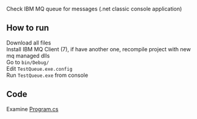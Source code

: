 Check IBM MQ queue for messages (.net classic console application)

## How to run

Download all files  
Install IBM MQ Client (7), if have another one, recompile project with new mq managed dlls  
Go to `bin/Debug/`  
Edit `TestQueue.exe.config`  
Run `TestQueue.exe` from console

## Code

Examine [Program.cs](Program.cs)
